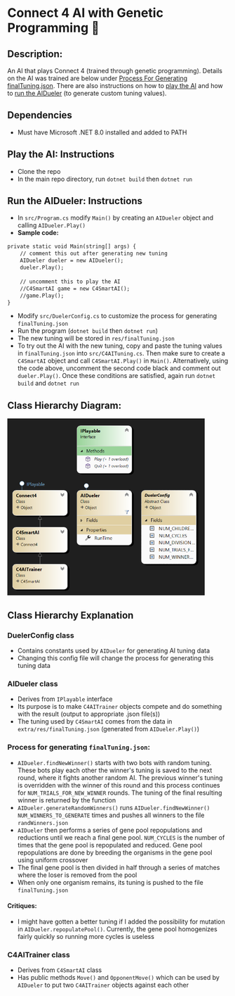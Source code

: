 # Connect 4 AI with Genetic Programming 🤖

## Description:
An AI that plays Connect 4 (trained through genetic programming). Details on the AI was trained are below under [Process For Generating finalTuning.json](#process-for-generating-finaltuningjson). There are also instructions on how to [play the AI](#play-the-ai-instructions) and how to [run the AIDueler](#run-the-aidueler-instructions) (to generate custom tuning values).

## Dependencies
* Must have Microsoft .NET 8.0 installed and added to PATH

## Play the AI: Instructions
* Clone the repo
* In the main repo directory, run `dotnet build` then `dotnet run`

## Run the AIDueler: Instructions
* In `src/Program.cs` modify `Main()` by creating an `AIDueler` object and calling `AIDueler.Play()`
* **Sample code:**
```
private static void Main(string[] args) {
    // comment this out after generating new tuning
    AIDueler dueler = new AIDueler();
    dueler.Play();

    // uncomment this to play the AI
    //C4SmartAI game = new C4SmartAI();
    //game.Play();
}
```
* Modify `src/DuelerConfig.cs` to customize the process for generating `finalTuning.json`
* Run the program (`dotnet build` then `dotnet run`)
* The new tuning will be stored in `res/finalTuning.json`
* To try out the AI with the new tuning, copy and paste the tuning values in `finalTuning.json` into `src/C4AITuning.cs`. Then make sure to create a `C4SmartAI` object and call `C4SmartAI.Play()` in `Main()`. Alternatively, using the code above, uncomment the second code black and comment out `dueler.Play()`. 
Once these conditions are satisfied, again run `dotnet build` and `dotnet run`

## Class Hierarchy Diagram:

<img src="./docs/ClassDiagram.png" alt="diagram" width="450"/>

## Class Hierarchy Explanation

### DuelerConfig class
* Contains constants used by `AIDueler` for generating AI tuning data
* Changing this config file will change the process for generating this tuning data

### AIDueler class
* Derives from `IPlayable` interface
* Its purpose is to make `C4AITrainer` objects compete and do something with the result (output to appropriate .json file(s))
* The tuning used by `C4SmartAI` comes from the data in `extra/res/finalTuning.json` (generated from `AIDueler.Play()`)

### Process for generating `finalTuning.json`:
* `AIDueler.findNewWinner()` starts with two bots with random tuning. These bots play each other the winner's tuning is saved to the next round, where it fights another random AI. The previous winner's tuning is overridden with the winner of this round and this process continues for `NUM_TRIALS_FOR_NEW_WINNER` rounds. The tuning of the final resulting winner is returned by the function
* `AIDueler.generateRandomWinners()` runs `AIDueler.findNewWinner()` `NUM_WINNERS_TO_GENERATE` times and pushes all winners to the file `randWinners.json`
* `AIDueler` then performs a series of gene pool repopulations and reductions until we reach a final gene pool. `NUM_CYCLES` is the number of times that the gene pool is repopulated and reduced. Gene pool repopulations are done by breeding the organisms in the gene pool using uniform crossover
* The final gene pool is then divided in half through a series of matches where the loser is removed from the pool
* When only one organism remains, its tuning is pushed to the file `finalTuning.json`

#### Critiques:
* I might have gotten a better tuning if I added the possibility for mutation in `AIDueler.repopulatePool()`. Currently, the gene pool homogenizes fairly quickly so running more cycles is useless

### C4AITrainer class
* Derives from `C4SmartAI` class
* Has public methods `Move()` and `OpponentMove()` which can be used by `AIDueler` to put two `C4AITrainer` objects against each other